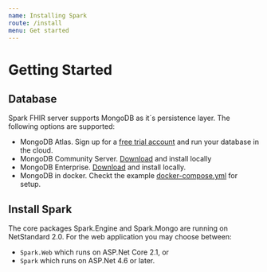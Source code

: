 ```yaml
---
name: Installing Spark
route: /install
menu: Get started
---
```


# Getting Started

## Database

Spark FHIR server supports MongoDB as it´s persistence layer. The following options are supported:

- MongoDB Atlas. Sign up for a [free trial account](https://www.mongodb.com/download-center) and run your database in the cloud.
- MongoDB Community Server. [Download](https://www.mongodb.com/download-center/community) and install locally
- MongoDB Enterprise. [Download](https://www.mongodb.com/download-center/enterprise) and install locally.
- MongoDB in docker. Checkt the example [docker-compose.yml](https://github.com/FirelyTeam/spark/blob/master/docker-compose.yml) for setup.

## Install Spark

The core packages Spark.Engine and Spark.Mongo are running on NetStandard 2.0. For the web application you may choose between:

- `Spark.Web` which runs on ASP.Net Core 2.1, or
- `Spark` which runs on ASP.Net 4.6 or later.

